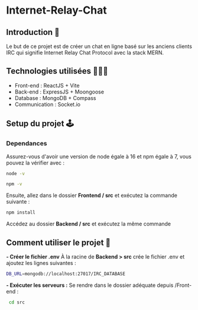 # Internet-Relay-Chat

## Introduction 📖
Le but de ce projet est de créer un chat en ligne basé sur les anciens clients IRC qui signifie Internet Relay Chat Protocol avec la stack MERN.

## Technologies utilisées 👨🏻‍💻
- Front-end : ReactJS + Vite
- Back-end : ExpressJS + Moongoose
- Database : MongoDB + Compass
- Communication : Socket.io

## Setup du projet 🕹️

### Dependances

Assurez-vous d'avoir une version de node égale à 16 et npm égale à 7, vous pouvez la vérifier avec :

```bash
node -v
```

```bash
npm -v
```

Ensuite, allez dans le dossier **Frontend / src** et exécutez la commande suivante :

```bash
npm install
```
Accédez au dossier **Backend / src** et exécutez la même commande

## Comment utiliser le projet 🚀 ##

**- Créer le fichier .env**
À la racine de **Backend > src** crée le fichier .env et ajoutez les lignes suivantes :

```bash
DB_URL=mongodb://localhost:27017/IRC_DATABASE
```

**- Exécuter les serveurs :**
Se rendre dans le dossier adéquate depuis /Front-end :

```bash
 cd src
```
